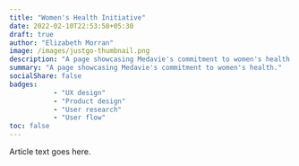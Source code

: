 ```yaml
---
title: "Women's Health Initiative"
date: 2022-02-10T22:53:58+05:30
draft: true
author: "Elizabeth Morran"
image: /images/justgo-thumbnail.png
description: "A page showcasing Medavie's commitment to women's health."
summary: "A page showcasing Medavie's commitment to women's health."                
socialShare: false
badges:
           - "UX design"
           - "Product design"
           - "User research"
           - "User flow"    
toc: false
--- 
```

Article text goes here.